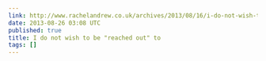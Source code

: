 ```yaml
---
link: http://www.rachelandrew.co.uk/archives/2013/08/16/i-do-not-wish-to-be-reached-out-to/
date: 2013-08-26 03:08 UTC
published: true
title: I do not wish to be "reached out" to
tags: []
---
```



